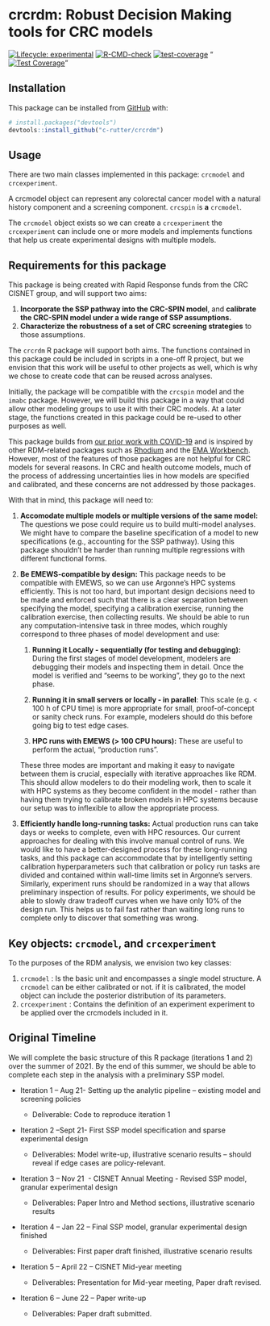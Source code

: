 
<!-- README.md is generated from README.Rmd. Please edit that file -->

# crcrdm: Robust Decision Making tools for CRC models

<!-- badges: start -->

[![Lifecycle:
experimental](https://img.shields.io/badge/lifecycle-experimental-orange.svg)](https://www.tidyverse.org/lifecycle/#experimental)
[![R-CMD-check](https://github.com/c-rutter/crcrdm/workflows/R-CMD-check/badge.svg)](https://github.com/c-rutter/crcrdm/actions)
[![test-coverage](https://github.com/c-rutter/crcrdm/workflows/test-coverage/badge.svg)](https://github.com/c-rutter/crcrdm/actions)
“[![Test
Coverage](https://codecov.io/gh/c-rutter/crcrdm/branch/master/graph/badge.svg)](https://codecov.io/gh/c-rutter/crcrdm/)”
<!-- badges: end -->

## Installation

This package can be installed from [GitHub](https://github.com/) with:

``` r
# install.packages("devtools")
devtools::install_github("c-rutter/crcrdm")
```

## Usage

There are two main classes implemented in this package: `crcmodel` and
`crcexperiment`.

A crcmodel object can represent any colorectal cancer model with a
natural history component and a screening component. `crcspin` is **a**
`crcmodel`.

The `crcmodel` object exists so we can create a `crcexperiment` the
`crcexperiment` can include one or more models and implements functions
that help us create experimental designs with multiple models.

## Requirements for this package

This package is being created with Rapid Response funds from the CRC
CISNET group, and will support two aims:

1.  **Incorporate the SSP pathway into the CRC-SPIN model**, and
    **calibrate the CRC-SPIN model under a wide range of SSP
    assumptions.**
2.  **Characterize the robustness of a set of CRC screening strategies**
    to those assumptions.

The `crcrdm` R package will support both aims. The functions contained
in this package could be included in scripts in a one-off R project, but
we envision that this work will be useful to other projects as well,
which is why we chose to create code that can be reused across analyses.

Initially, the package will be compatible with the `crcspin` model and
the `imabc` package. However, we will build this package in a way that
could allow other modeling groups to use it with their CRC models. At a
later stage, the functions created in this package could be re-used to
other purposes as well.

This package builds from [our prior work with
COVID-19](https://github.com/RANDCorporation/covid-19-reopening-california)
and is inspired by other RDM-related packages such as
[Rhodium](https://github.com/Project-Platypus/Rhodium) and the [EMA
Workbench](https://emaworkbench.readthedocs.io/en/latest/overview.html).
However, most of the features of those packages are not helpful for CRC
models for several reasons. In CRC and health outcome models, much of
the process of addressing uncertainties lies in how models are specified
and calibrated, and these concerns are not addressed by those packages.

With that in mind, this package will need to:

1.  **Accomodate multiple models or multiple versions of the same
    model:** The questions we pose could require us to build multi-model
    analyses. We might have to compare the baseline specification of a
    model to new specifications (e.g., accounting for the SSP pathway).
    Using this package shouldn’t be harder than running multiple
    regressions with different functional forms.

2.  **Be EMEWS-compatible by design:** This package needs to be
    compatible with EMEWS, so we can use Argonne’s HPC systems
    efficiently. This is not too hard, but important design decisions
    need to be made and enforced such that there is a clear separation
    between specifying the model, specifying a calibration exercise,
    running the calibration exercise, then collecting results. We should
    be able to run any computation-intensive task in three modes, which
    roughly correspond to three phases of model development and use:

    1.  **Running it Locally - sequentially (for testing and
        debugging):** During the first stages of model development,
        modelers are debugging their models and inspecting them in
        detail. Once the model is verified and “seems to be working”,
        they go to the next phase.

    2.  **Running it in small servers or locally - in parallel**: This
        scale (e.g. &lt; 100 h of CPU time) is more appropriate for
        small, proof-of-concept or sanity check runs. For example,
        modelers should do this before going big to test edge cases.

    3.  **HPC runs with EMEWS (&gt; 100 CPU hours):** These are useful
        to perform the actual, “production runs”.

    These three modes are important and making it easy to navigate
    between them is crucial, especially with iterative approaches like
    RDM. This should allow modelers to do their modeling work, then to
    scale it with HPC systems as they become confident in the model -
    rather than having them trying to calibrate broken models in HPC
    systems because our setup was to inflexible to allow the appropriate
    process.

3.  **Efficiently handle long-running tasks:** Actual production runs
    can take days or weeks to complete, even with HPC resources. Our
    current approaches for dealing with this involve manual control of
    runs. We would like to have a better-designed process for these
    long-running tasks, and this package can accommodate that by
    intelligently setting calibration hyperparameters such that
    calibration or policy run tasks are divided and contained within
    wall-time limits set in Argonne’s servers. Similarly, experiment
    runs should be randomized in a way that allows preliminary
    inspection of results. For policy experiments, we should be able to
    slowly draw tradeoff curves when we have only 10% of the design run.
    This helps us to fail fast rather than waiting long runs to complete
    only to discover that something was wrong.

## Key objects: `crcmodel`, and `crcexperiment`

To the purposes of the RDM analysis, we envision two key classes:

1.  `crcmodel` : Is the basic unit and encompasses a single model
    structure. A `crcmodel` can be either calibrated or not. if it is
    calibrated, the model object can include the posterior distribution
    of its parameters.
2.  `crcexperiment` : Contains the definition of an experiment
    experiment to be applied over the crcmodels included in it.

## Original Timeline

We will complete the basic structure of this R package (iterations 1 and
2) over the summer of 2021. By the end of this summer, we should be able
to complete each step in the analysis with a preliminary SSP model.

-   Iteration 1 – Aug 21- Setting up the analytic pipeline – existing
    model and screening policies

    -   Deliverable: Code to reproduce iteration 1

-   Iteration 2 –Sept 21- First SSP model specification and sparse
    experimental design

    -   Deliverables: Model write-up, illustrative scenario results –
        should reveal if edge cases are policy-relevant.

-   Iteration 3 – Nov 21  - CISNET Annual Meeting - Revised SSP model,
    granular experimental design

    -   Deliverables: Paper Intro and Method sections, illustrative
        scenario results

-   Iteration 4 – Jan 22 – Final SSP model, granular experimental design
    finished

    -   Deliverables: First paper draft finished, illustrative scenario
        results

-   Iteration 5 – April 22 – CISNET Mid-year meeting 

    -   Deliverables: Presentation for Mid-year meeting, Paper draft
        revised.

-   Iteration 6 – June 22 – Paper write-up

    -   Deliverables: Paper draft submitted.
